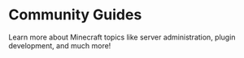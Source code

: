 # Community Guides

Learn more about Minecraft topics like server administration, plugin development, and much more!

